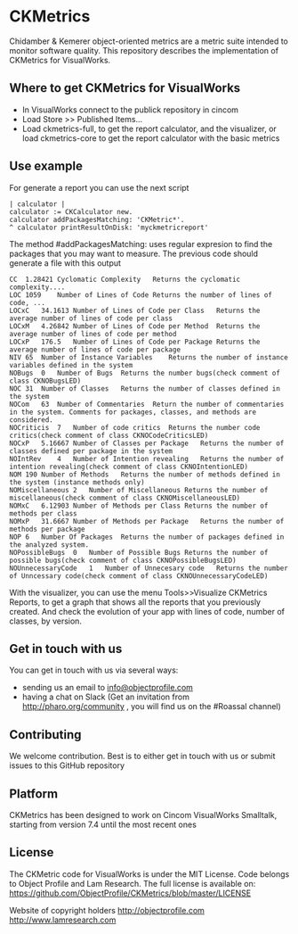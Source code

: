 # CKMetrics

Chidamber & Kemerer object-oriented metrics are a metric suite intended to monitor software quality. This repository describes the implementation of CKMetrics for VisualWorks. 

## Where to get CKMetrics for VisualWorks

* In VisualWorks connect to the publick repository in cincom 
* Load Store >> Published Items...
* Load ckmetrics-full, to get the report calculator, and the visualizer, or load ckmetrics-core to get the report calculator with the basic metrics

## Use example

For generate a report you can use the next script 

 ```
| calculator |
calculator := CKCalculator new.
calculator addPackagesMatching: 'CKMetric*'.
^ calculator printResultOnDisk: 'myckmetricreport'
 ```

The method #addPackagesMatching: uses regular expresion to find the packages that you may want to measure.
The previous code should generate a file with this output

 ```
CC	1.28421	Cyclomatic Complexity	Returns the cyclomatic complexity....
LOC	1059	Number of Lines of Code	Returns the number of lines of code, ...
LOCxC	34.1613	Number of Lines of Code per Class	Returns the average number of lines of code per class
LOCxM	4.26842	Number of Lines of Code per Method	Returns the average number of lines of code per method
LOCxP	176.5	Number of Lines of Code per Package	Returns the average number of lines of code per package
NIV	65	Number of Instance Variables	Returns the number of instance variables defined in the system
NOBugs	0	Number of Bugs	Returns the number bugs(check comment of class CKNOBugsLED)
NOC	31	Number of Classes	Returns the number of classes defined in the system
NOCom	63	Number of Commentaries	Return the number of commentaries in the system. Comments for packages, classes, and methods are considered.
NOCriticis	7	Number of code critics	Returns the number code critics(check comment of class CKNOCodeCriticsLED)
NOCxP	5.16667	Number of Classes per Package	Returns the number of classes defined per package in the system
NOIntRev	4	Number of Intention revealing	Returns the number of intention revealing(check comment of class CKNOIntentionLED)
NOM	190	Number of Methods	Returns the number of methods defined in the system (instance methods only)
NOMiscellaneous	2	Number of Miscellaneous	Returns the number of miscellaneous(check comment of class CKNOMiscellaneousLED)
NOMxC	6.12903	Number of Methods per Class	Returns the number of methods per class
NOMxP	31.6667	Number of Methods per Package	Returns the number of methods per package
NOP	6	Number Of Packages	Returns the number of packages defined in the analyzed system.
NOPossibleBugs	0	Number of Possible Bugs	Returns the number of possible bugs(check comment of class CKNOPossibleBugsLED)
NOUnnecessaryCode	1	Number of Unnecesary code	Returns the number of Unncessary code(check comment of class CKNOUnnecessaryCodeLED)
 ```

With the visualizer, you can use the menu Tools>>Visualize CKMetrics Reports, to get a graph that shows all the reports that you previously created. And check the evolution of your app with lines of code, number of classes, by version.

## Get in touch with us

You can get in touch with us via several ways:
 - sending us an email to info@objectprofile.com
 - having a chat on Slack (Get an invitation from http://pharo.org/community , you will find us on the #Roassal channel)

## Contributing

We welcome contribution. Best is to either get in touch with us or submit issues to this GitHub repository

## Platform

CKMetrics has been designed to work on Cincom VisualWorks Smalltalk, starting from version 7.4 until the most recent ones

## License

The CKMetric code for VisualWorks is under the MIT License. Code belongs to Object Profile and Lam Research. The full license is available on: https://github.com/ObjectProfile/CKMetrics/blob/master/LICENSE

Website of copyright holders
http://objectprofile.com
http://www.lamresearch.com

